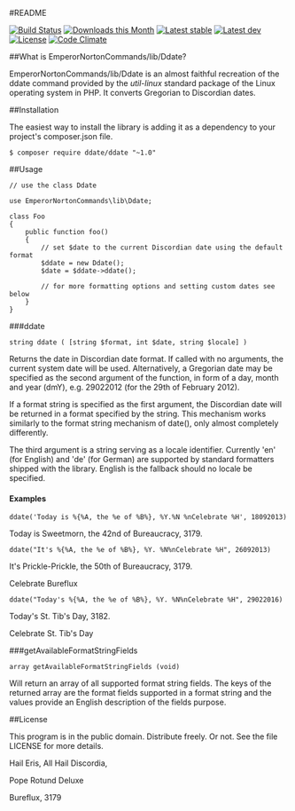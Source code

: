 #README

[![Build Status](https://travis-ci.org/dweichert/Ddate.svg?branch=master)](https://travis-ci.org/dweichert/Ddate)
[![Downloads this Month](https://img.shields.io/packagist/dm/ddate/ddate.svg?style=flat-square)](https://packagist.org/packages/ddate/ddate)
[![Latest stable](https://img.shields.io/packagist/v/ddate/ddate.svg?style=flat-square&label=stable)](https://packagist.org/packages/ddate/ddate)
[![Latest dev](https://img.shields.io/packagist/vpre/ddate/ddate.svg?style=flat&label=unstable)](https://packagist.org/packages/ddate/ddate)
[![License](https://img.shields.io/packagist/l/ddate/ddate.svg?style=flat&label=license)](https://packagist.org/packages/ddate/ddate)
[![Code Climate](https://codeclimate.com/github/dweichert/Ddate/badges/gpa.svg)](https://codeclimate.com/github/dweichert/Ddate)

##What is EmperorNortonCommands/lib/Ddate?

EmperorNortonCommands/lib/Ddate is an almost faithful recreation of the ddate
command provided by the *util-linux* standard package of the Linux operating
system in PHP. It converts Gregorian to Discordian dates.

##Installation

The easiest way to install the library is adding it as a dependency to your
project's composer.json file.

    $ composer require ddate/ddate "~1.0"

##Usage

```
// use the class Ddate

use EmperorNortonCommands\lib\Ddate;

class Foo
{
    public function foo()
    {
        // set $date to the current Discordian date using the default format
        $ddate = new Ddate();
        $date = $ddate->ddate();

        // for more formatting options and setting custom dates see below
    }
}
```
###ddate

    string ddate ( [string $format, int $date, string $locale] )

Returns the date in Discordian date format. If called with no arguments,
the current system date will be used. Alternatively, a Gregorian date may
be specified as the second argument of the function, in form of a day,
month and year (dmY), e.g. 29022012 (for the 29th of February 2012).

If a format string is specified as the first argument, the Discordian date
will be returned in a format specified by the string. This mechanism works
similarly to the format string mechanism of date(), only almost completely
differently.

The third argument is a string serving as a locale identifier. Currently
'en' (for English) and 'de' (for German) are supported by standard
formatters shipped with the library. English is the fallback should no
locale be specified.

#### Examples

    ddate('Today is %{%A, the %e of %B%}, %Y.%N %nCelebrate %H', 18092013)

Today is Sweetmorn, the 42nd of Bureaucracy, 3179.

    ddate("It's %{%A, the %e of %B%}, %Y. %N%nCelebrate %H", 26092013)

It's Prickle-Prickle, the 50th of Bureaucracy, 3179.

Celebrate Bureflux

    ddate("Today's %{%A, the %e of %B%}, %Y. %N%nCelebrate %H", 29022016)

Today's St. Tib's Day, 3182.

Celebrate St. Tib's Day

###getAvailableFormatStringFields

    array getAvailableFormatStringFields (void)

Will return an array of all supported format string fields. The keys of
the returned array are the format fields supported in a format string and
the values provide an English description of the fields purpose.

##License

This program is in the public domain. Distribute freely. Or not.
See the file LICENSE for more details.


Hail Eris, All Hail Discordia,

Pope Rotund Deluxe

Bureflux, 3179